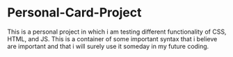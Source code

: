 # Personal-Card-Project
This is a personal project in which i am testing different functionality of CSS, HTML, and JS. This is a container of some important syntax that i believe are important and that i will surely use it someday in my future coding.
